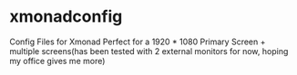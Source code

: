 # xmonadconfig
Config Files for Xmonad Perfect for a 1920 * 1080 Primary Screen + multiple screens(has been tested with 2 external monitors for now, hoping my office gives me more)

